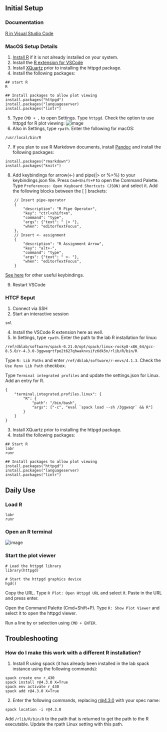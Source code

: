 ## Initial Setup
### Documentation
[R in Visual Studio Code](https://code.visualstudio.com/docs/languages/r#:~:text=To%20enhance%20the%20experience%20of,syntax%20highlighting%20and%20auto%2Dcompletion.)

### MacOS Setup Details
1. [Install R](https://cran.r-project.org/bin/macosx/) if it is not already installed on your system.
2. Install the [R extension for VSCode](https://marketplace.visualstudio.com/items?itemName=REditorSupport.r)
3. Install [XQuartz](https://www.xquartz.org) prior to installing the httpgd package.
4. Install the following packages:
```
## start R
R

## Install packages to allow plot viewing
install.packages("httpgd")
install.packages("languageserver)
install.packages("lintr")
```
5. Type `CMD + ,` to open Settings. Type `httpgd`. Check the option to use httpgd for R plot viewing: ![image](https://github.com/user-attachments/assets/9debf4c1-f7f1-4795-8d64-ad76bf28e081)
6. Also in Settings, type `rpath`. Enter the following for macOS:
```
/usr/local/bin/R
```
7. If you plan to use R Markdown documents, install [Pandoc](https://github.com/jgm/pandoc/blob/main/INSTALL.md) and install the following packages:
```
install.packages("rmarkdown")
install.packages("knitr")
```
8. Add keybindings for arrow(<-) and pipe(|> or %>%) to your keybindings.json file.
Press `Cmd+Shift+P` to open the Command Palette. 
Type `Preferences: Open Keyboard Shortcuts (JSON)` and select it.
Add the following blocks between the [ ] brackets:
```
    // Insert pipe-operator
    {
        "description": "R Pipe Operator",
        "key": "ctrl+shift+m",
        "command": "type",
        "args": {"text": " |> "},
        "when": "editorTextFocus",
    },
    // Insert <- assignment
    {
        "description": "R Assignment Arrow",
        "key": "alt+-",
        "command": "type",
        "args": {"text": " <- "},
        "when": "editorTextFocus",
    }
```
[See here](https://gist.github.com/strengejacke/a84caf94095f498fb552988edf4ee23a) for other useful keybindings.

9. Restart VSCode

### HTCF Seput
1. Connect via SSH
2. Start an interactive session
```
sml
```
4. Install the VSCode R extension here as well.
5. In Settings, type `rpath`. Enter the path to the lab R installation for linux:
```
/ref/dblab/software/spack-0.21.0/opt/spack/linux-rocky8-x86_64/gcc-8.5.0/r-4.3.0-3ggwaqrtfpe2t627qhwaknvsifz6dk5n/rlib/R/bin/R
```
Type `R: Lib Paths` and enter `/ref/dblab/software/r-envs/4.1.3`. Check the `Use Renv Lib Path` checkbox.

Type `Terminal integrated profiles` and update the settings.json for Linux. Add an entry for R.
```
{
    "terminal.integrated.profiles.linux": {
        "R": {
            "path": "/bin/bash",
            "args": ["-c", "eval `spack load --sh /3ggwaqr` && R"]
        }
    }
}
```
3. Install XQuartz prior to installing the httpgd package.
4. Install the following packages:
```
## Start R
labr
runr

## Install packages to allow plot viewing
install.packages("httpgd")
install.packages("languageserver)
install.packages("lintr")

```
## Daily Use
### Load R
```
labr
runr
```

### Open an R terminal
![image](https://github.com/user-attachments/assets/9f59d75a-cc22-46f2-8abc-59085dd1c8b5)

### Start the plot viewer
```
# Load the httpgd library
library(httpgd)

# Start the httpgd graphics device
hgd()
```

Copy the URL. Type `R Plot: Open Httpgd URL` and select it. Paste in the URL and press enter.

Open the Command Palette (Cmd+Shift+P).
Type `R: Show Plot Viewer` and select it to open the httpgd viewer.

Run a line by or selection using `CMD + ENTER`.

## Troubleshooting
### How do I make this work with a different R installation? 
1. Install R using spack (it has already been installed in the lab spack instance using the following commands):
```
spack create env r_430
spack install r@4.3.0 X=True
spack env activate r_430
spack add r@4.3.0 X=True
```
2. Enter the following commands, replacing r@4.3.0 with your spec name:
```
spack location -i r@4.3.0
```
Add `/rlib/R/bin/R` to the path that is returned to get the path to the R executable. Update the rpath Linux setting with this path.
